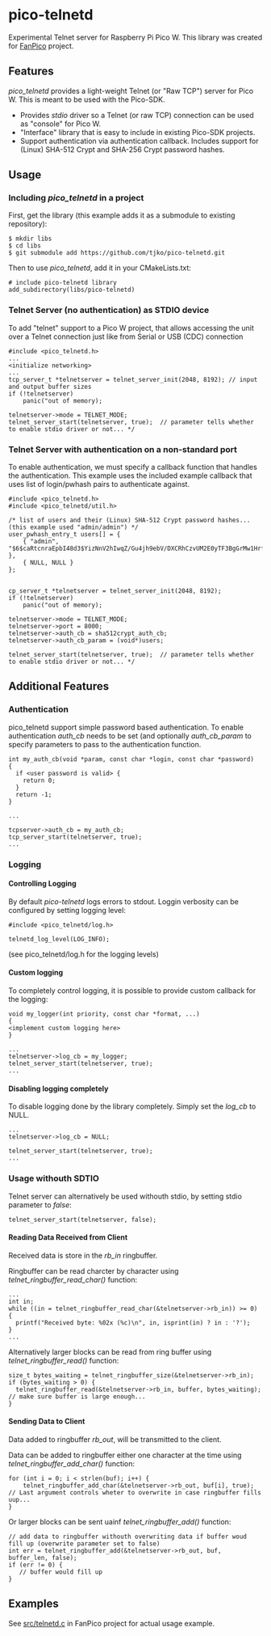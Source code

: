 # pico-telnetd
Experimental Telnet server for Raspberry Pi Pico W. This library was created for [FanPico](https://github.com/tjko/fanpico/) project.

## Features

*pico_telnetd* provides a light-weight Telnet (or "Raw TCP") server for Pico W.  This is meant to be used with the Pico-SDK.

* Provides _stdio_ driver so a Telnet (or raw TCP) connection can be used as "console" for Pico W.
* "Interface" library that is easy to include in existing Pico-SDK projects.
* Support authentication via authentication callback. Includes support for (Linux) SHA-512 Crypt and SHA-256 Crypt password hashes.


## Usage

### Including _pico_telnetd_ in a project

First, get the library (this example adds it as a submodule to existing repository):
```
$ mkdir libs
$ cd libs
$ git submodule add https://github.com/tjko/pico-telnetd.git
```

Then to use _pico_telnetd_, add it in your CMakeLists.txt:
```
# include pico-telnetd library
add_subdirectory(libs/pico-telnetd)
```

### Telnet Server (no authentication) as STDIO device

To add "telnet" support to a Pico W project, that allows accessing the unit over a Telnet connection just like from Serial or USB (CDC) connection

```
#include <pico_telnetd.h>
...
<initialize networking>
...
tcp_server_t *telnetserver = telnet_server_init(2048, 8192); // input and output buffer sizes
if (!telnetserver)
    panic("out of memory);

telnetserver->mode = TELNET_MODE;
telnet_server_start(telnetserver, true);  // parameter tells whether to enable stdio driver or not... */

```


### Telnet Server with authentication on a non-standard port

To enable authentication, we must specify a callback function that handles the authentication. This example uses the included example callback that uses list of
login/pwhash pairs to authenticate against.

```
#include <pico_telnetd.h>
#include <pico_telnetd/util.h>

/* list of users and their (Linux) SHA-512 Crypt password hashes... (this example used "admin/admin") */
user_pwhash_entry_t users[] = {
	{ "admin", "$6$caRtcnraEpbI48d3$YizNnV2hIwqZ/Gu4jh9ebV/DXCRhCzvUM2E0yTF3BgGrMw1HrfYIJJ9CQ0rcVBbpScCfwBtKhynVpKSnW/5o.." },
	{ NULL, NULL }
};


cp_server_t *telnetserver = telnet_server_init(2048, 8192);
if (!telnetserver)
    panic("out of memory);

telnetserver->mode = TELNET_MODE;
telnetserver->port = 8000;
telnetserver->auth_cb = sha512crypt_auth_cb;
telnetserver->auth_cb_param = (void*)users;

telnet_server_start(telnetserver, true);  // parameter tells whether to enable stdio driver or not... */

```

## Additional Features

### Authentication
pico_telnetd support simple password based authentication. To enable authentication _auth_cb_ needs to be set 
(and optionally _auth_cb_param_ to specify parameters to pass to the authentication function.

```
int my_auth_cb(void *param, const char *login, const char *password)
{
  if <user password is valid> {
    return 0; 
  } 
  return -1;
}

...

tcpserver->auth_cb = my_auth_cb;
tcp_server_start(telnetserver, true);
...
```


### Logging
#### Controlling Logging

By default _pico-telnetd_ logs errors to stdout. Loggin verbosity can be configured by setting logging level:
```
#include <pico_telnetd/log.h>

telnetd_log_level(LOG_INFO);
```
(see pico_telnetd/log.h for the logging levels)


#### Custom logging

To completely control logging, it is possible to provide custom callback for the logging:
```
void my_logger(int priority, const char *format, ...)
{
<implement custom logging here>
}

...
telnetserver->log_cb = my_logger;
telnet_server_start(telnetserver, true);
...
```


#### Disabling logging completely

To disable logging done by the library completely. Simply set the _log_cb_ to NULL.

```
...
telnetserver->log_cb = NULL;

telnet_server_start(telnetserver, true);
...
```


### Usage withouth SDTIO

Telnet server can alternatively be used withouth stdio, by setting stdio parameter to _false_:

```
telnet_server_start(telnetserver, false);
```

#### Reading Data Received from Client

Received data is store in the _rb_in_ ringbuffer. 

Ringbuffer can be read charcter by character using _telnet_ringbuffer_read_char()_ function:
```
...
int in;
while ((in = telnet_ringbuffer_read_char(&telnetserver->rb_in)) >= 0) {
  printf("Received byte: %02x (%c)\n", in, isprint(in) ? in : '?');
}
...
```

Alternatively larger blocks can be read from ring buffer using _telnet_ringbuffer_read()_ function:
```
size_t bytes_waiting = telnet_ringbuffer_size(&telnetserver->rb_in);
if (bytes_waiting > 0) {
  telnet_ringbuffer_read(&telnetserver->rb_in, buffer, bytes_waiting);  // make sure buffer is large enough...
}
```


#### Sending Data to Client

Data added to ringbuffer _rb_out_, will be transmitted to the client.

Data can be added to ringbuffer either one character at the time using _telnet_ringbuffer_add_char()_ function:
```
for (int i = 0; i < strlen(buf); i++) {
	telnet_ringbuffer_add_char(&telnetserver->rb_out, buf[i], true);  // Last argument controls wheter to overwrite in case ringbuffer fills uup...
}
```

Or larger blocks can be sent uainf _telnet_ringbuffer_add()_ function:
```
// add data to ringbuffer withouth overwriting data if buffer woud fill up (overwrite parameter set to false)
int err = telnet_ringbuffer_add(&telnetserver->rb_out, buf, buffer_len, false);
if (err != 0) {
   // buffer would fill up 
}
```

## Examples
See [src/telnetd.c](https://github.com/tjko/fanpico/blob/main/src/telnetd.c) in FanPico project for actual usage example.

